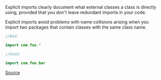 Explicit imports clearly document what external classes a class is directly using, provided that you don't leave redundant imports in your code.

Explicit imports avoid problems with name collisions arising when you import two packages that contain classes with the same class name.
```kotlin
//Bad:

import com.foo.*

//Good:

import com.foo.bar

```

[Source](https://stackoverflow.com/questions/7128348/performance-difference-between-a-wild-card-import-and-the-required-class-import)